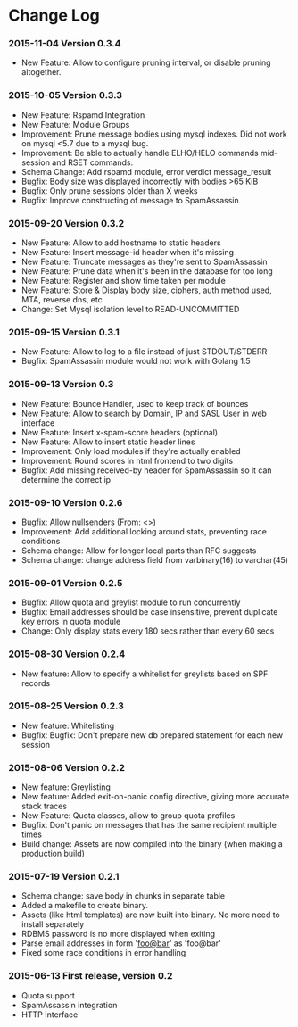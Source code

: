 # Change Log

### 2015-11-04 Version 0.3.4
* New Feature: Allow to configure pruning interval, or disable pruning altogether.

### 2015-10-05 Version 0.3.3
* New Feature: Rspamd Integration
* New Feature: Module Groups
* Improvement: Prune message bodies using mysql indexes. Did not work on mysql <5.7 due to a mysql bug.
* Improvement: Be able to actually handle ELHO/HELO commands mid-session and RSET commands.
* Schema Change: Add rspamd module, error verdict message_result
* Bugfix: Body size was displayed incorrectly with bodies >65 KiB
* Bugfix: Only prune sessions older than X weeks
* Bugfix: Improve constructing of message to SpamAssassin

### 2015-09-20 Version 0.3.2
* New Feature: Allow to add hostname to static headers
* New Feature: Insert message-id header when it's missing
* New Feature: Truncate messages as they're sent to SpamAssassin
* New Feature: Prune data when it's been in the database for too long
* New Feature: Register and show time taken per module
* New Feature: Store & Display body size, ciphers, auth method used, MTA, reverse dns, etc
* Change: Set Mysql isolation level to READ-UNCOMMITTED

### 2015-09-15 Version 0.3.1
* New Feature: Allow to log to a file instead of just STDOUT/STDERR
* Bugfix: SpamAssassin module would not work with Golang 1.5

### 2015-09-13 Version 0.3
* New Feature: Bounce Handler, used to keep track of bounces
* New Feature: Allow to search by Domain, IP and SASL User in web interface
* New Feature: Insert x-spam-score headers (optional)
* New Feature: Allow to insert static header lines
* Improvement: Only load modules if they're actually enabled
* Improvement: Round scores in html frontend to two digits
* Bugfix: Add missing received-by header for SpamAssassin so it can determine the correct ip

### 2015-09-10 Version 0.2.6
* Bugfix: Allow nullsenders (From: <>)
* Improvement: Add additional locking around stats, preventing race conditions
* Schema change: Allow for longer local parts than RFC suggests
* Schema change: change address field from varbinary(16) to varchar(45)

### 2015-09-01 Version 0.2.5
* Bugfix: Allow quota and greylist module to run concurrently
* Bugfix: Email addresses should be case insensitive, prevent duplicate key errors in quota module
* Change: Only display stats every 180 secs rather than every 60 secs

### 2015-08-30 Version 0.2.4
* New feature: Allow to specify a whitelist for greylists based on SPF records

### 2015-08-25 Version 0.2.3
* New feature: Whitelisting
* Bugfix: Bugfix: Don't prepare new db prepared statement for each new session

### 2015-08-06 Version 0.2.2
* New feature: Greylisting
* New feature: Added exit-on-panic config directive, giving more accurate stack traces
* New Feature: Quota classes, allow to group quota profiles
* Bugfix: Don't panic on messages that has the same recipient multiple times
* Build change: Assets are now compiled into the binary (when making a production build)

### 2015-07-19 Version 0.2.1
* Schema change: save body in chunks in separate table
* Added a makefile to create binary.
* Assets (like html templates) are now built into binary. No more need to install separately
* RDBMS password is no more displayed when exiting
* Parse email addresses in form '<foo@bar>' as 'foo@bar'
* Fixed some race conditions in error handling

### 2015-06-13 First release, version 0.2
* Quota support
* SpamAssassin integration
* HTTP Interface
